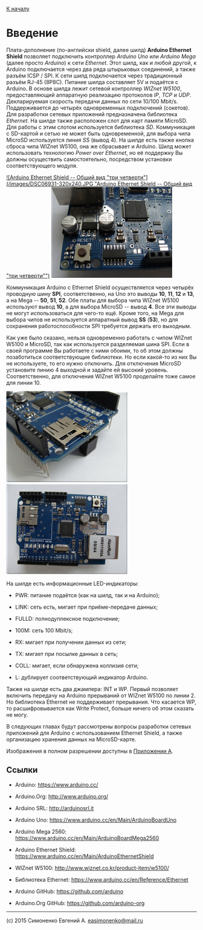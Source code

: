 [К началу](/README.markdown)

# Введение

Плата-дополнение (по-английски shield, далее шилд) __Arduino Ethernet Shield__
позволяет подключить контроллер _Arduino Uno_ или _Arduino Mega_ (далее просто
_Arduino_) к сети _Ethernet_. Этот шилд, как и любой другой, к Arduino
подключается через два ряда штырьковых соединений, а также разъём ICSP / SPI.
К сети шилд подключается через традиционный разъём RJ-45 (8P8C). Питание шилда
составляет 5V и подаётся с Arduino. В основе шилда лежит сетевой контроллер
_WIZnet W5100_, предоставляющий аппаратную реализацию протоколов _IP_, _TCP_ и
_UDP_. Декларируемая скорость передачи данных по сети 10/100 Mbit/s.
Поддерживается до четырёх одновременных подключений (сокетов). Для разработки
сетевых приложений предназначена библиотека _Ethernet_. На шилде также
расположен слот для карт памяти MicroSD. Для работы с этим слотом используется
библиотека _SD_. Коммуникация с SD-картой и сетью не может быть одновременной,
для выбора чипа MicroSD используется линия _SS_ (вывод 4). На шилде есть также
кнопка сброса чипа WIZnet W5100, она же сбрасывает и Arduino. Шилд может
использовать технологию _Power over Ethernet_, но её поддержку Вы должны
осуществить самостоятельно, посредством установки соответствующего модуля.

[![Arduino Ethernet Shield -- Общий вид "три четверти"](/images/DSC06931-320x240.JPG "Arduino Ethernet Shield -- Общий вид "три четверти"")](/images/DSC06931.JPG)
[![Arduino Ethernet Shield -- Кнопка сброса](/images/DSC06941-320x240.JPG "Arduino Ethernet Shield -- Кнопка сброса")](/images/DSC06941.JPG)

Коммуникация Arduino с Ethernet Shield осуществляется через четырёх проводную
шину **SPI**, соответственно, на Uno это выводы **10**, **11**, **12** и **13**,
а на Mega -- **50**, **51**, **52**. Обе платы для выбора чипа WIZnet W5100
используют вывод **10**, а для выбора MicroSD -- вывод **4**. Все эти выводы
не могут использоваться для чего-то ещё. Кроме того, на Mega для выбора чипов
не используется аппаратный вывод **SS** (**53**), но для сохранения
работоспособности SPI требуется держать его выходным.

Как уже было сказано, нельзя одновременно работать с чипом WIZnet W5100 и
MicroSD, так как используется разделяемая шина SPI. Если в своей программе Вы
работаете с ними обоими, то об этом должны позаботиться соответствующие 
библиотеки. Но если какой-то из них Вы не используете, то его нужно отключить.
Для отключения MicroSD установите линию 4 выходной и задайте ей высокий уровень.
Соответственно, для отключения WIZnet W5100 проделайте тоже самое для линии 10.

[![Arduino Ethernet Shield -- Слот MicroSD](/images/DSC06942-320x240.JPG "Arduino Ethernet Shield -- Слот MicroSD")](/images/DSC06942.JPG)
[![Arduino Ethernet Shield -- Общий вид сверху](/images/DSC06935-320x240.JPG "Arduino Ethernet Shield -- Общий вид сверху")](/images/DSC06935.JPG)

На шилде есть информационные LED-индикаторы:

- PWR: питание подаётся (как на шилд, так и на Arduino);

- LINK: сеть есть, мигает при приёме-передаче данных;

- FULLD: полнодуплексное подключение;

- 100M: сеть 100 Mbit/s;

- RX: мигает при получении данных из сети;

- TX: мигает при посылке данных в сеть;

- COLL: мигает, если обнаружена коллизия сети;

- L: дублирует соответствующий индикатор Arduino.

Также на шилде есть два джампера: INT и WP. Первый позволяет включить передачу на Arduino
прерываний от WIZnet W5100 по линии 2. Но библиотека Ethernet не поддерживает
прерывания. Что касается WP, то расшифровывается как Write Protect, больше ничего
об этом сказать не могу.

В следующих главах будут рассмотрены вопросы разработки сетевых приложений для
Arduino с использованием Ethernet Shield, а также организацию хранения данных на 
MicroSD-карте.

Изображения в полном разрешении доступны в [Приложении A](/appendix-a.markdown).

## Ссылки

- Arduino: <https://www.arduino.cc/>

- Arduino.Org: <http://www.arduino.org/>

- Arduino SRL: <http://arduinosrl.it>

- Arduino Uno: <https://www.arduino.cc/en/Main/ArduinoBoardUno>

- Arduino Mega 2560: <https://www.arduino.cc/en/Main/ArduinoBoardMega2560>

- Arduino Ethernet Shield: <https://www.arduino.cc/en/Main/ArduinoEthernetShield>

- WIZnet W5100: <http://www.wiznet.co.kr/product-item/w5100/>

- Библиотека Ethernet: <https://www.arduino.cc/en/Reference/Ethernet>

- Arduino GitHub: <https://github.com/arduino>

- Arduino.Org GitHub: <https://github.com/arduino-org>

---

(c) 2015 Симоненко Евгений А. <easimonenko@mail.ru>
